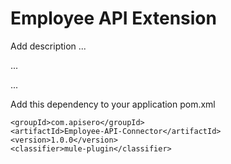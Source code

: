 # Employee API Extension

Add description ...


...


...


Add this dependency to your application pom.xml

```
<groupId>com.apisero</groupId>
<artifactId>Employee-API-Connector</artifactId>
<version>1.0.0</version>
<classifier>mule-plugin</classifier>
```
